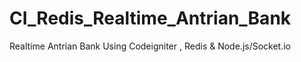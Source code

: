 # CI_Redis_Realtime_Antrian_Bank
Realtime Antrian Bank Using Codeigniter , Redis &amp; Node.js/Socket.io




